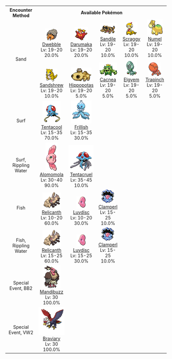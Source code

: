 <table><tr><th colspan="1">Encounter Method</th><th colspan="5" style = "text-align: center;">Available Pokémon</th></tr>
<tr><td rowspan="2" style="vertical-align: middle; word-wrap: break-word; text-align: center;">Sand</td><td style="text-align: center; vertical-align: bottom;"> <img src="../../img/animated/557.gif"> <br> <a href="../../pokemons/557">Dwebble</a> <br> Lv: 19-20 <br> 20.0% </td><td style="text-align: center; vertical-align: bottom;"> <img src="../../img/animated/554.gif"> <br> <a href="../../pokemons/554">Darumaka</a> <br> Lv: 19-20 <br> 20.0% </td><td style="text-align: center; vertical-align: bottom;"> <img src="../../img/animated/551.gif"> <br> <a href="../../pokemons/551">Sandile</a> <br> Lv: 19-20 <br> 10.0% </td><td style="text-align: center; vertical-align: bottom;"> <img src="../../img/animated/559.gif"> <br> <a href="../../pokemons/559">Scraggy</a> <br> Lv: 19-20 <br> 10.0% </td><td style="text-align: center; vertical-align: bottom;"> <img src="../../img/animated/322.gif"> <br> <a href="../../pokemons/322">Numel</a> <br> Lv: 19-20 <br> 10.0% </td></tr>
<tr><td style="text-align: center; vertical-align: bottom;"> <img src="../../img/animated/27.gif"> <br> <a href="../../pokemons/027">Sandshrew</a> <br> Lv: 19-20 <br> 10.0% </td><td style="text-align: center; vertical-align: bottom;"> <img src="../../img/animated/449.gif"> <br> <a href="../../pokemons/449">Hippopotas</a> <br> Lv: 19-20 <br> 5.0% </td><td style="text-align: center; vertical-align: bottom;"> <img src="../../img/animated/331.gif"> <br> <a href="../../pokemons/331">Cacnea</a> <br> Lv: 19-20 <br> 5.0% </td><td style="text-align: center; vertical-align: bottom;"> <img src="../../img/animated/605.gif"> <br> <a href="../../pokemons/605">Elgyem</a> <br> Lv: 19-20 <br> 5.0% </td><td style="text-align: center; vertical-align: bottom;"> <img src="../../img/animated/328.gif"> <br> <a href="../../pokemons/328">Trapinch</a> <br> Lv: 19-20 <br> 5.0% </td></tr>
<tr><td rowspan="1" style="vertical-align: middle; word-wrap: break-word; text-align: center;">Surf</td><td style="text-align: center; vertical-align: bottom;"> <img src="../../img/animated/72.gif"> <br> <a href="../../pokemons/072">Tentacool</a> <br> Lv: 15-35 <br> 70.0% </td><td style="text-align: center; vertical-align: bottom;"> <img src="../../img/animated/592.gif"> <br> <a href="../../pokemons/592">Frillish</a> <br> Lv: 15-35 <br> 30.0% </td><td></td><td></td><td></td></tr>
<tr><td rowspan="1" style="vertical-align: middle; word-wrap: break-word; text-align: center;">Surf, Rippling Water</td><td style="text-align: center; vertical-align: bottom;"> <img src="../../img/animated/594.gif"> <br> <a href="../../pokemons/594">Alomomola</a> <br> Lv: 30-40 <br> 90.0% </td><td style="text-align: center; vertical-align: bottom;"> <img src="../../img/animated/73.gif"> <br> <a href="../../pokemons/073">Tentacruel</a> <br> Lv: 35-45 <br> 10.0% </td><td></td><td></td><td></td></tr>
<tr><td rowspan="1" style="vertical-align: middle; word-wrap: break-word; text-align: center;">Fish</td><td style="text-align: center; vertical-align: bottom;"> <img src="../../img/animated/369.gif"> <br> <a href="../../pokemons/369">Relicanth</a> <br> Lv: 10-20 <br> 60.0% </td><td style="text-align: center; vertical-align: bottom;"> <img src="../../img/animated/370.gif"> <br> <a href="../../pokemons/370">Luvdisc</a> <br> Lv: 10-20 <br> 30.0% </td><td style="text-align: center; vertical-align: bottom;"> <img src="../../img/animated/366.gif"> <br> <a href="../../pokemons/366">Clamperl</a> <br> Lv: 15-25 <br> 10.0% </td><td></td><td></td></tr>
<tr><td rowspan="1" style="vertical-align: middle; word-wrap: break-word; text-align: center;">Fish, Rippling Water</td><td style="text-align: center; vertical-align: bottom;"> <img src="../../img/animated/369.gif"> <br> <a href="../../pokemons/369">Relicanth</a> <br> Lv: 15-25 <br> 60.0% </td><td style="text-align: center; vertical-align: bottom;"> <img src="../../img/animated/370.gif"> <br> <a href="../../pokemons/370">Luvdisc</a> <br> Lv: 15-25 <br> 30.0% </td><td style="text-align: center; vertical-align: bottom;"> <img src="../../img/animated/366.gif"> <br> <a href="../../pokemons/366">Clamperl</a> <br> Lv: 15-25 <br> 10.0% </td><td></td><td></td></tr>
<tr><td rowspan="1" style="vertical-align: middle; word-wrap: break-word; text-align: center;">Special Event, BB2</td><td style="text-align: center; vertical-align: bottom;"> <img src="../../img/animated/630.gif"> <br> <a href="../../pokemons/630">Mandibuzz</a> <br> Lv: 30 <br> 100.0% </td><td></td><td></td><td></td><td></td></tr>
<tr><td rowspan="1" style="vertical-align: middle; word-wrap: break-word; text-align: center;">Special Event, VW2</td><td style="text-align: center; vertical-align: bottom;"> <img src="../../img/animated/628.gif"> <br> <a href="../../pokemons/628">Braviary</a> <br> Lv: 30 <br> 100.0% </td><td></td><td></td><td></td><td></td></tr></table>